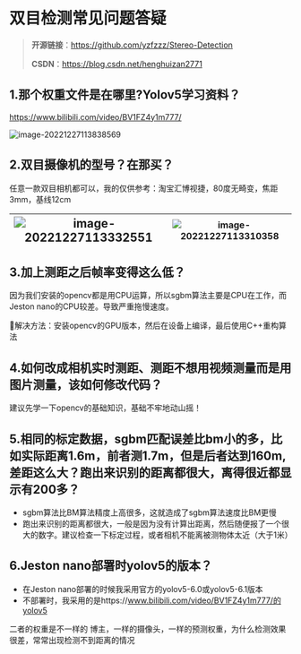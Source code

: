 # 双目检测常见问题答疑

> **开源链接**：https://github.com/yzfzzz/Stereo-Detection 
>
> **CSDN**：https://blog.csdn.net/henghuizan2771

## 1.那个权重文件是在哪里?Yolov5学习资料？

https://www.bilibili.com/video/BV1FZ4y1m777/

![image-20221227113838569](https://yzfzzz.oss-cn-shenzhen.aliyuncs.com/image/image-20221227113838569.png)

## 2.双目摄像机的型号？在那买？

任意一款双目相机都可以，我的仅供参考：淘宝汇博视捷，80度无畸变，焦距3mm，基线12cm

| <img src="https://yzfzzz.oss-cn-shenzhen.aliyuncs.com/image/image-20221227113332551.png" alt="image-20221227113332551" style="zoom:130%;" /> | ![image-20221227113310358](https://yzfzzz.oss-cn-shenzhen.aliyuncs.com/image/image-20221227113310358.png) |
| ------------------------------------------------------------ | ------------------------------------------------------------ |

## 3.加上测距之后帧率变得这么低？

因为我们安装的opencv都是用CPU运算，所以sgbm算法主要是CPU在工作，而Jeston nano的CPU较差。导致严重拖慢速度。

🚀解决方法：安装opencv的GPU版本，然后在设备上编译，最后使用C++重构算法

## 4.如何改成相机实时测距、测距不想用视频测量而是用图片测量，该如何修改代码？

建议先学一下opencv的基础知识，基础不牢地动山摇！

## 5.相同的标定数据，sgbm匹配误差比bm小的多，比如实际距离1.6m，前者测1.7m，但是后者达到160m,差距这么大？跑出来识别的距离都很大，离得很近都显示有200多？

- sgbm算法比BM算法精度上高很多，这就造成了sgbm算法速度比BM更慢
- 跑出来识别的距离都很大，一般是因为没有计算出距离，然后随便报了一个很大的数字。建议检查一下标定过程，或者相机不能离被测物体太近（大于1米）

## 6.Jeston nano部署时yolov5的版本？

- 在Jeston nano部署的时候我采用官方的yolov5-6.0或yolov5-6.1版本
- 不部署时，我采用的是https://www.bilibili.com/video/BV1FZ4y1m777/的yolov5

二者的权重是不一样的
博主，一样的摄像头，一样的预测权重，为什么检测效果很差，常常出现检测不到距离的情况
